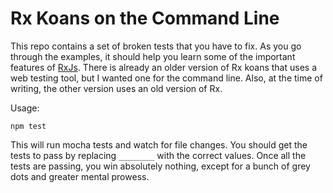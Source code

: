# Rx Koans on the Command Line

This repo contains a set of broken tests that you have to fix. As you go
through the examples, it should help you learn some of the important features
of [RxJs][rx]. There is already an older version of Rx koans that uses a web
testing tool, but I wanted one for the command line. Also, at the time of
writing, the other version uses an old version of Rx.

Usage:

    npm test

This will run mocha tests and watch for file changes. You should get the tests
to pass by replacing `________` with the correct values. Once all the tests are
passing, you win absolutely nothing, except for a bunch of grey dots and
greater mental prowess.

[rx]: https://github.com/Reactive-Extensions/RxJS

